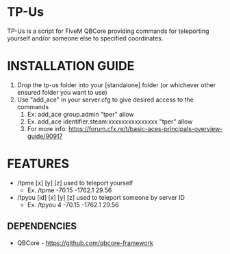 # TP-Us

TP-Us is a script for FiveM QBCore providing commands for teleporting yourself and/or someone else to specified coordinates.

<h1>INSTALLATION GUIDE</h1>

1. Drop the tp-us folder into your [standalone] folder (or whichever other ensured folder you want to use)
2. Use "add_ace" in your server.cfg to give desired access to the commands
   1. Ex: add_ace group.admin "tper" allow
   2. Ex. add_ace identifier.steam:xxxxxxxxxxxxxxx "tper" allow
   3. For more info: https://forum.cfx.re/t/basic-aces-principals-overview-guide/90917

<h1>FEATURES</h1>

- /tpme [x] [y] [z] used to teleport yourself
  - Ex. /tpme -70.15 -1762.1 29.56
- /tpyou [id] [x] [y] [z] used to teleport someone by server ID
  - Ex. /tpyou 4 -70.15 -1762.1 29.56

**DEPENDENCIES**
-----
- QBCore - https://github.com/qbcore-framework
